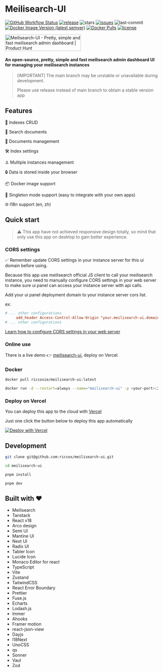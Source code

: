 # Meilisearch-UI

<a href="https://github.com/riccox/meilisearch-ui/actions">![GitHub Workflow Status](https://img.shields.io/github/actions/workflow/status/riccox/meilisearch-ui/docker-build-release.yaml)</a>
<a href="https://github.com/riccox/meilisearch-ui/releases">![release](https://img.shields.io/github/v/release/riccox/meilisearch-ui?display_name=release)</a>
![stars](https://img.shields.io/github/stars/riccox/meilisearch-ui)
<a href="https://github.com/riccox/meilisearch-ui/issues">![issues](https://img.shields.io/github/issues/riccox/meilisearch-ui)</a>
![last-commit](https://img.shields.io/github/last-commit/riccox/meilisearch-ui)
<a href="https://hub.docker.com/r/riccoxie/meilisearch-ui/tags" target="_blank">![Docker Image Version (latest semver)](https://img.shields.io/docker/v/riccoxie/meilisearch-ui?label=image%20version&sort=semver)</a>
<a href="https://hub.docker.com/r/riccoxie/meilisearch-ui" target="_blank">![Docker Pulls](https://img.shields.io/docker/pulls/riccoxie/meilisearch-ui)</a>
<a href="https://github.com/riccox/meilisearch-ui/blob/main/LICENSE">![license](https://img.shields.io/github/license/riccox/meilisearch-ui)</a>

<a href="https://www.producthunt.com/posts/meilisearch-ui?utm_source=badge-featured&utm_medium=badge&utm_souce=badge-meilisearch&#0045;ui" target="_blank"><img src="https://api.producthunt.com/widgets/embed-image/v1/featured.svg?post_id=373175&theme=light" alt="Meilisearch&#0045;UI - Pretty&#0044;&#0032;simple&#0032;and&#0032;fast&#0032;meilisearch&#0032;admin&#0032;dashboard | Product Hunt" style="width: 250px; height: 54px;" width="250" height="54" /></a>

#### An open-source, pretty, simple and fast meilisearch admin dashboard UI for managing your meilisearch instances

> [IMPORTANT] The main branch may be unstable or unavailable during development.
>
> Please use release instead of main branch to obtain a stable version app

## Features

🚀 Indexes CRUD

🔎 Search documents

💪 Documents management

🛠️️ Index settings

⚓ Multiple instances management

🔒 Data is stored inside your browser

📦 Docker image support

🎱 Singleton mode support (easy to integrate with your own apps)

🌐 I18n support (en, zh)

## Quick start

> ⚠️ This app have not achieved responsive design totally, so mind that only use this app on desktop to gain better experience.

### CORS settings

✅ Remember update CORS settings in your instance server for this ui domain before using.

Because this app use meilisearch official JS client to call your meilisearch instance, you need to manually configure CORS settings in your web server to make sure ui panel can access your instance server with api calls.

Add your ui panel deployment domain to your instance server cors list.

ex:

```conf
# ... other configurations
     add_header Access-Control-Allow-Origin "your.meilisearch-ui.domain.com";
# ... other configurations
```

[Learn how to configure CORS settings in your web server](https://enable-cors.org/)

### Online use

There is a live demo 👉 [meilisearch-ui](https://meilisearch-ui.riccox.com), deploy on Vercel.

### Docker

```sh
docker pull riccoxie/meilisearch-ui:latest

docker run -d --restart=always --name="meilisearch-ui" -p <your-port>:24900 riccoxie/meilisearch-ui:latest
```

### Deploy on Vercel

You can deploy this app to the cloud
with [Vercel](https://vercel.com?utm_source=github&utm_medium=readme)

Just one click the button below to deploy this app automatically

[![Deploy with Vercel](https://vercel.com/button)](https://vercel.com/new/clone?repository-url=https%3A%2F%2Fgithub.com%2Friccox%2Fmeilisearch-ui&project-name=meilisearch-ui)

## Development

```sh
git clone git@github.com:riccox/meilisearch-ui.git

cd meilisearch-ui

pnpm install

pnpm dev
```

## Built with ♥

- Meilisearch
- Tanstack
- React v18
- Arco design
- Semi UI
- Mantine UI
- Next UI
- Radix UI
- Tabler Icon
- Lucide Icon
- Monaco Editor for react
- TypeScript
- Vite
- Zustand
- TailwindCSS
- React Error Boundary
- Prettier
- Fuse.js
- Echarts
- Lodash.js
- Immer
- Ahooks
- Framer motion
- react-json-view
- Dayjs
- I18Next
- UnoCSS
- qs
- Sonner
- Vaul
- Zod
